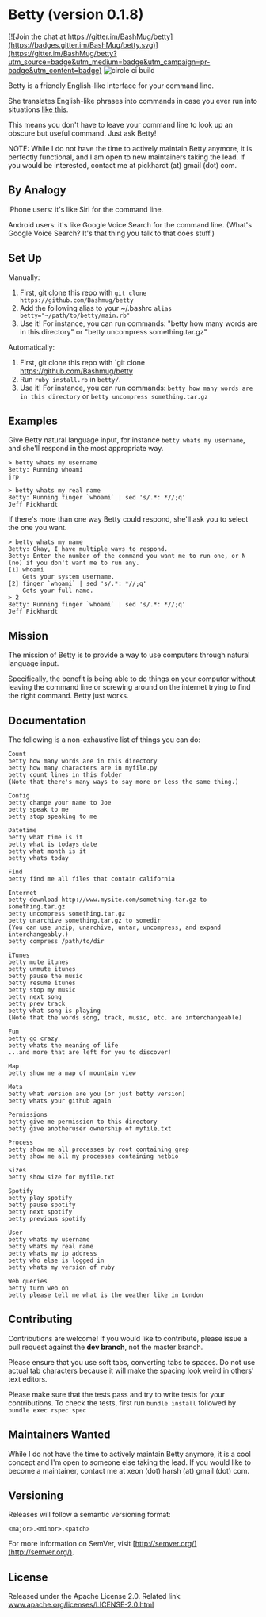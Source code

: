 Betty (version 0.1.8)
=====================

[![Join the chat at https://gitter.im/BashMug/betty](https://badges.gitter.im/BashMug/betty.svg)](https://gitter.im/BashMug/betty?utm_source=badge&utm_medium=badge&utm_campaign=pr-badge&utm_content=badge)
![circle ci build](https://circleci.com/gh/pickhardt/betty/tree/dev.png)

Betty is a friendly English-like interface for your command line.

She translates English-like phrases into commands in case you ever run into situations [like this][xkcd].

[xkcd]:http://xkcd.com/1168/

This means you don't have to leave your command line to look up an obscure but useful command. Just ask Betty!

NOTE: While I do not have the time to actively maintain Betty anymore, it is perfectly functional, and I am open to new maintainers taking the lead. If you would be interested, contact me at pickhardt (at) gmail (dot) com.

By Analogy
----------

iPhone users: it's like Siri for the command line.

Android users: it's like Google Voice Search for the command line. (What's Google Voice Search? It's that thing you talk to that does stuff.)


Set Up
------

Manually:

1. First, git clone this repo with `git clone https://github.com/Bashmug/betty`
2. Add the following alias to your ~/.bashrc
```alias betty="~/path/to/betty/main.rb"```
3. Use it! For instance, you can run commands: "betty how many words are in this directory" or "betty uncompress something.tar.gz"

Automatically:

1. First, git clone this repo with `git clone https://github.com/Bashmug/betty
2. Run `ruby install.rb` in `betty/`.
3. Use it! For instance, you can run commands: `betty how many words are in this directory` or `betty uncompress something.tar.gz`


Examples
--------

Give Betty natural language input, for instance `betty whats my username`, and she'll respond in the most appropriate way.

    > betty whats my username
    Betty: Running whoami
    jrp

    > betty whats my real name
    Betty: Running finger `whoami` | sed 's/.*: *//;q'
    Jeff Pickhardt

If there's more than one way Betty could respond, she'll ask you to select the one you want.

    > betty whats my name
    Betty: Okay, I have multiple ways to respond.
    Betty: Enter the number of the command you want me to run one, or N (no) if you don't want me to run any.
    [1] whoami
        Gets your system username.
    [2] finger `whoami` | sed 's/.*: *//;q'
        Gets your full name.
    > 2
    Betty: Running finger `whoami` | sed 's/.*: *//;q'
    Jeff Pickhardt


Mission
-------

The mission of Betty is to provide a way to use computers through natural language input.

Specifically, the benefit is being able to do things on your computer without leaving the command line or screwing around on the internet trying to find the right command. Betty just works.


Documentation
-------------

The following is a non-exhaustive list of things you can do:

    Count
    betty how many words are in this directory
    betty how many characters are in myfile.py
    betty count lines in this folder
    (Note that there's many ways to say more or less the same thing.)

    Config
    betty change your name to Joe
    betty speak to me
    betty stop speaking to me

    Datetime
    betty what time is it
    betty what is todays date
    betty what month is it
    betty whats today

    Find
    betty find me all files that contain california

    Internet
    betty download http://www.mysite.com/something.tar.gz to something.tar.gz
    betty uncompress something.tar.gz
    betty unarchive something.tar.gz to somedir
    (You can use unzip, unarchive, untar, uncompress, and expand interchangeably.)
    betty compress /path/to/dir

    iTunes
    betty mute itunes
    betty unmute itunes
    betty pause the music
    betty resume itunes
    betty stop my music
    betty next song
    betty prev track
    betty what song is playing
    (Note that the words song, track, music, etc. are interchangeable)

    Fun
    betty go crazy
    betty whats the meaning of life
    ...and more that are left for you to discover!

    Map
    betty show me a map of mountain view

    Meta
    betty what version are you (or just betty version)
    betty whats your github again

    Permissions
    betty give me permission to this directory
    betty give anotheruser ownership of myfile.txt

    Process
    betty show me all processes by root containing grep
    betty show me all my processes containing netbio

    Sizes
    betty show size for myfile.txt

    Spotify
    betty play spotify
    betty pause spotify
    betty next spotify
    betty previous spotify

    User
    betty whats my username
    betty whats my real name
    betty whats my ip address
    betty who else is logged in
    betty whats my version of ruby

	Web queries
	betty turn web on
	betty please tell me what is the weather like in London

Contributing
------------

Contributions are welcome! If you would like to contribute, please issue a pull request against the **dev branch**, not the master branch.

Please ensure that you use soft tabs, converting tabs to spaces. Do not use actual tab characters because it will make the spacing look weird in others' text editors.

Please make sure that the tests pass and try to write tests for your contributions. To check the tests, first run `bundle install` followed by `bundle exec rspec spec`


Maintainers Wanted
------------------

While I do not have the time to actively maintain Betty anymore, it is a cool concept and I'm open to someone else taking the lead. If you would like to become a maintainer, contact me at xeon (dot) harsh (at) gmail (dot) com.


Versioning
----------

Releases will follow a semantic versioning format:

`<major>.<minor>.<patch>`

For more information on SemVer, visit [http://semver.org/](http://semver.org/).

License
-------

Released under the Apache License 2.0. Related link: www.apache.org/licenses/LICENSE-2.0.html
